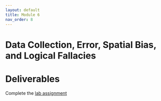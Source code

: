 ```yaml
---
layout: default
title: Module 6
nav_order: 8
---
```



# Data Collection, Error, Spatial Bias, and Logical Fallacies          


# Deliverables

Complete the [lab assignment](https://june-skeeter.github.io/GEOB270_Lab4_2021S1/)